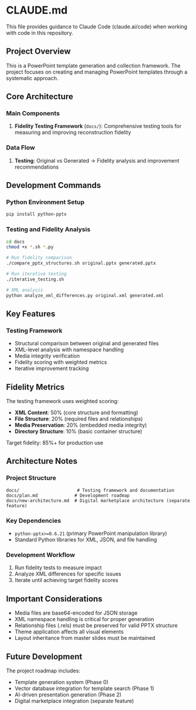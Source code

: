 # CLAUDE.md

This file provides guidance to Claude Code (claude.ai/code) when working with code in this repository.

## Project Overview

This is a PowerPoint template generation and collection framework. The project focuses on creating and managing PowerPoint templates through a systematic approach.

## Core Architecture

### Main Components

1. **Fidelity Testing Framework** (`docs/`): Comprehensive testing tools for measuring and improving reconstruction fidelity

### Data Flow

1. **Testing**: Original vs Generated → Fidelity analysis and improvement recommendations

## Development Commands

### Python Environment Setup
```bash
pip install python-pptx
```

### Testing and Fidelity Analysis
```bash
cd docs
chmod +x *.sh *.py

# Run fidelity comparison
./compare_pptx_structures.sh original.pptx generated.pptx

# Run iterative testing
./iterative_testing.sh

# XML analysis
python analyze_xml_differences.py original.xml generated.xml
```

## Key Features

### Testing Framework
- Structural comparison between original and generated files
- XML-level analysis with namespace handling
- Media integrity verification
- Fidelity scoring with weighted metrics
- Iterative improvement tracking

## Fidelity Metrics

The testing framework uses weighted scoring:
- **XML Content**: 50% (core structure and formatting)
- **File Structure**: 20% (required files and relationships)
- **Media Preservation**: 20% (embedded media integrity)
- **Directory Structure**: 10% (basic container structure)

Target fidelity: 85%+ for production use

## Architecture Notes

### Project Structure
```
docs/                      # Testing framework and documentation
docs/plan.md              # Development roadmap
docs/new-architecture.md  # Digital marketplace architecture (separate feature)
```

### Key Dependencies
- `python-pptx>=0.6.21` (primary PowerPoint manipulation library)
- Standard Python libraries for XML, JSON, and file handling

### Development Workflow
1. Run fidelity tests to measure impact
2. Analyze XML differences for specific issues
3. Iterate until achieving target fidelity scores

## Important Considerations

- Media files are base64-encoded for JSON storage
- XML namespace handling is critical for proper generation
- Relationship files (.rels) must be preserved for valid PPTX structure
- Theme application affects all visual elements
- Layout inheritance from master slides must be maintained

## Future Development

The project roadmap includes:
- Template generation system (Phase 0)
- Vector database integration for template search (Phase 1)
- AI-driven presentation generation (Phase 2)
- Digital marketplace integration (separate feature)